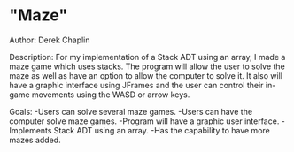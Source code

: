 "Maze"												
=====================================================================
Author: Derek Chaplin

Description:
For my implementation of a Stack ADT using an array, I made a maze
game which uses stacks. The program will allow the user to solve the
maze as well as have an option to allow the computer to solve it.
It also will have a graphic interface using JFrames and the user can
control their in-game movements using the WASD or arrow keys.

Goals:
-Users can solve several maze games.
-Users can have the computer solve maze games.
-Program will have a graphic user interface.
-Implements Stack ADT using an array.
-Has the capability to have more mazes added.